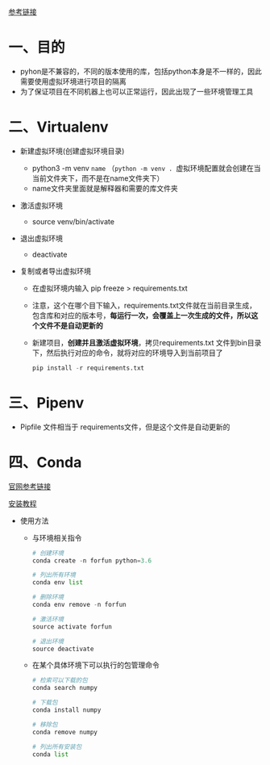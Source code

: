 [参考链接](https://blog.csdn.net/zxbylx1120471286/article/details/107187517?ops_request_misc=&request_id=&biz_id=102&utm_term=pipevn%20%20%E5%92%8C%20conda%E7%9A%84%E5%8D%B4%E5%88%AB&utm_medium=distribute.pc_search_result.none-task-blog-2~all~sobaiduweb~default-0-107187517.142^v9^control,157^v4^control&spm=1018.2226.3001.4187)

# 一、目的

- pyhon是不兼容的，不同的版本使用的库，包括python本身是不一样的，因此需要使用虚拟环境进行项目的隔离
- 为了保证项目在不同机器上也可以正常运行，因此出现了一些环境管理工具



# 二、Virtualenv 

- 新建虚拟环境(创建虚拟环境目录)
  - python3 -m venv `name` （`python -m venv . `虚拟环境配置就会创建在当当前文件夹下，而不是在name文件夹下）
  - name文件夹里面就是解释器和需要的库文件夹

- 激活虚拟环境

  - source venv/bin/activate

- 退出虚拟环境

  - deactivate

- 复制或者导出虚拟环境

  - 在虚拟环境内输入 pip freeze > requirements.txt 

  - 注意，这个在哪个目下输入，requirements.txt文件就在当前目录生成，包含库和对应的版本号，**每运行一次，会覆盖上一次生成的文件，所以这个文件不是自动更新的**

  - 新建项目，**创建并且激活虚拟环境**，拷贝requirements.txt 文件到bin目录下，然后执行对应的命令，就将对应的环境导入到当前项目了

    ```python
    pip install -r requirements.txt
    ```

# 三、Pipenv

- Pipfile 文件相当于 requirements文件，但是这个文件是自动更新的

# 四、Conda

[官网参考链接](https://blog.csdn.net/weixin_34297704/article/details/86467702?ops_request_misc=%257B%2522request%255Fid%2522%253A%2522165113717716781483781284%2522%252C%2522scm%2522%253A%252220140713.130102334..%2522%257D&request_id=165113717716781483781284&biz_id=0&utm_medium=distribute.pc_search_result.none-task-blog-2~all~sobaiduend~default-2-86467702.142^v9^control,157^v4^control&utm_term=conda%E4%BD%BF%E7%94%A8%E6%95%99%E7%A8%8B&spm=1018.2226.3001.4187)

[安装教程](https://blog.csdn.net/qq_15192373/article/details/81091098?ops_request_misc=%257B%2522request%255Fid%2522%253A%2522165694749016782248518643%2522%252C%2522scm%2522%253A%252220140713.130102334.pc%255Fall.%2522%257D&request_id=165694749016782248518643&biz_id=0&utm_medium=distribute.pc_search_result.none-task-blog-2~all~first_rank_ecpm_v1~hot_rank-1-81091098-null-null.142^v30^pc_rank_34,185^v2^control&utm_term=ubuntu18+%E5%AE%89%E8%A3%85conda&spm=1018.2226.3001.4187)

- 使用方法

  - 与环境相关指令

    ```python
    # 创建环境
    conda create -n forfun python=3.6
    
    # 列出所有环境
    conda env list
    
    # 删除环境
    conda env remove -n forfun
    
    # 激活环境
    source activate forfun
    
    # 退出环境
    source deactivate
    ```

  - 在某个具体环境下可以执行的包管理命令

    ```python
    # 检索可以下载的包
    conda search numpy  
    
    # 下载包
    conda install numpy  
    
    # 移除包
    conda remove numpy  
    
    # 列出所有安装包
    conda list
    ```

    

  